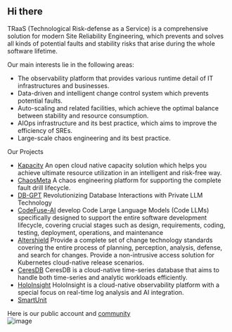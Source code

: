 ## Hi there

TRaaS (Technological Risk-defense as a Service) is a comprehensive solution for modern Site Reliability Engineering, which prevents and solves all kinds of potential faults and stability risks that arise during the whole software lifetime.

Our main interests lie in the following areas:
* The observability platform that provides various runtime detail of IT infrastructures and businesses.
* Data-driven and intelligent change control system which prevents potential faults.
* Auto-scaling and related facilities, which achieve the optimal balance between stability and resource consumption.
* AIOps infrastructure and its best practice, which aims to improve the efficiency of SREs.
* Large-scale chaos engineering and its best practice.

Our Projects
* [Kapacity](https://github.com/traas-stack/kapacity) An open cloud native capacity solution which helps you achieve ultimate resource utilization in an intelligent and risk-free way.
* [ChaosMeta](https://github.com/traas-stack/chaosmeta) A chaos engineering platform for supporting the complete fault drill lifecycle.
* [DB-GPT](https://github.com/eosphoros-ai/DB-GPT) Revolutionizing Database Interactions with Private LLM Technology
* [CodeFuse-AI](https://github.com/codefuse-ai) develop Code Large Language Models (Code LLMs) specifically designed to support the entire software development lifecycle, covering crucial stages such as design, requirements, coding, testing, deployment, operations, and maintenance
* [Altershield](https://github.com/traas-stack/altershield) Provide a complete set of change technology standards covering the entire process of planning, perception, analysis, defense, and search for changes. Provide a non-intrusive access solution for Kubernetes cloud-native release scenarios.
* [CeresDB](https://github.com/CeresDB/ceresdb) CeresDB is a cloud-native time-series database that aims to handle both time-series and analytic workloads efficiently.
* [HoloInsight](https://github.com/traas-stack/holoinsight) HoloInsight is a cloud-native observability platform with a special focus on real-time log analysis and AI integration.
* [SmartUnit](https://github.com/traas-stack/auto-unit-test-case-generator)

Here is our public account and [community](https://github.com/traas-stack/community)  
![image](https://github.com/traas-stack/.github/assets/1535119/290a18e1-3040-4cfc-bc2d-233bda9ab703)

